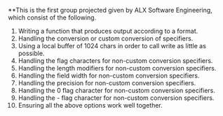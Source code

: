 **This is the first group projected given by ALX Software Engineering, which consist of the following.
 1. Writing a function that produces output according to a format.
 2. Handling the conversion or custom  conversion of specifiers.
 3. Using a local buffer of 1024 chars in order to call write as little as possible.
 4. Handling the flag characters for non-custom conversion specifiers.
 5. Handling the  length modifiers for non-custom conversion specifiers.
 6. Handling the field width for non-custom conversion specifiers.
 7. Handling the precision for non-custom conversion specifiers.
 8. Handling the 0 flag character for non-custom conversion specifiers.
 9. Handling the - flag character for non-custom conversion specifiers.
 10. Ensuring all the above options work well together.
